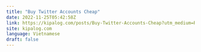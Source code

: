 ```yaml
---
title: "Buy Twitter Accounts Cheap"
date: 2022-11-25T05:42:58Z
link: https://kipalog.com/posts/Buy-Twitter-Accounts-Cheap?utm_medium=RSS&utm_source=news.12bit.vn
site: kipalog.com
language: Vietnamese
draft: false
---
```

